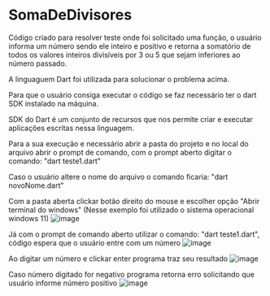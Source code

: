 # SomaDeDivisores
Código criado para resolver teste onde foi solicitado uma função, o usuário informa um número sendo ele inteiro e positivo e retorna a somatório de todos os valores inteiros divisíveis por 3 ou 5 que sejam inferiores ao número passado.

A linguaguem Dart foi utilizada para solucionar o problema acima.

Para que o usuário consiga executar o código se faz necessário ter o dart SDK instalado na máquina.

SDK do Dart é um conjunto de recursos que nos permite criar e executar aplicações escritas nessa linguagem.

Para a sua execução e necessário abrir a pasta do projeto e no local do arquivo abrir o prompt de comando, com o prompt aberto digitar o comando: "dart teste1.dart"

Caso o usuário altere o nome do arquivo o comando ficaria: "dart novoNome.dart"


Com a pasta aberta clickar botão direito do mouse e escolher opção "Abrir terminal do windows" (Nesse exemplo foi utilizado o sistema operacional windows 11)
![image](https://user-images.githubusercontent.com/57150488/149800399-6aa726e5-50ba-4658-abc8-88f1b1c5d2a1.png)

Já com o prompt de comando aberto utilizar o comando: "dart teste1.dart", código espera que o usuário entre com um número
![image](https://user-images.githubusercontent.com/57150488/149800493-8b645e74-dfc6-4a43-a8fb-e01b21f07c91.png)

Ao digitar um número e clickar enter programa traz seu resultado
![image](https://user-images.githubusercontent.com/57150488/149800553-37820d07-ed0d-4d14-a8b2-dfdbd4c2e72d.png)

Caso número digitado for negativo programa retorna erro solicitando que usuário informe número positivo
![image](https://user-images.githubusercontent.com/57150488/149800637-a73bdd50-db45-4358-88ff-7424032032e4.png)
